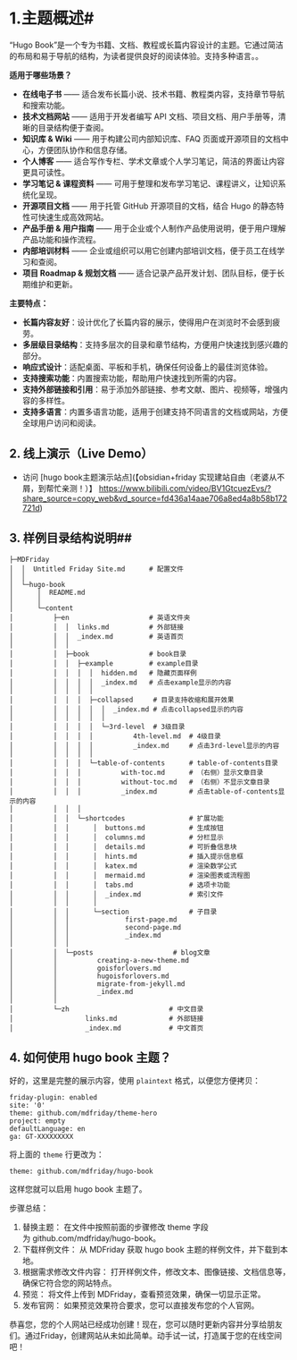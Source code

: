 
# 1.主题概述#

“Hugo Book”是一个专为书籍、文档、教程或长篇内容设计的主题。它通过简洁的布局和易于导航的结构，为读者提供良好的阅读体验。支持多种语言。。

**适用于哪些场景？**

- **在线电子书** —— 适合发布长篇小说、技术书籍、教程类内容，支持章节导航和搜索功能。
- **技术文档网站** —— 适用于开发者编写 API 文档、项目文档、用户手册等，清晰的目录结构便于查阅。
- **知识库 & Wiki** —— 用于构建公司内部知识库、FAQ 页面或开源项目的文档中心，方便团队协作和信息存储。
- **个人博客** —— 适合写作专栏、学术文章或个人学习笔记，简洁的界面让内容更具可读性。
- **学习笔记 & 课程资料** —— 可用于整理和发布学习笔记、课程讲义，让知识系统化呈现。
- **开源项目文档** —— 用于托管 GitHub 开源项目的文档，结合 Hugo 的静态特性可快速生成高效网站。
- **产品手册 & 用户指南** —— 用于企业或个人制作产品使用说明，便于用户理解产品功能和操作流程。
- **内部培训材料** —— 企业或组织可以用它创建内部培训文档，便于员工在线学习和查阅。
- **项目 Roadmap & 规划文档** —— 适合记录产品开发计划、团队目标，便于长期维护和更新。


**主要特点：**

- **长篇内容友好**：设计优化了长篇内容的展示，使得用户在浏览时不会感到疲劳。
- **多层级目录结构**：支持多层次的目录和章节结构，方便用户快速找到感兴趣的部分。
- **响应式设计**：适配桌面、平板和手机，确保任何设备上的最佳浏览体验。
- **支持搜索功能**：内置搜索功能，帮助用户快速找到所需的内容。
- **支持外部链接和引用**：易于添加外部链接、参考文献、图片、视频等，增强内容的多样性。
- **支持多语言**：内置多语言功能，适用于创建支持不同语言的文档或网站，方便全球用户访问和阅读。

## 2. 线上演示（Live Demo）

- 访问 [hugo book主题演示站点](【obsidian+friday 实现建站自由（老婆从不屑，到帮忙亲测！）】 https://www.bilibili.com/video/BV1GtcuezEvs/?share_source=copy_web&vd_source=fd436a14aae706a8ed4a8b58b172721d)

## 3. 样例目录结构说明##


```plaintext
├─MDFriday
│  │  Untitled Friday Site.md      # 配置文件
│  │
│  └─hugo-book
│      │  README.md
│      │
│      └─content
│          ├─en                    # 英语文件夹
│          │  │  links.md          # 外部链接
│          │  │  _index.md         # 英语首页
│          │  │
│          │  ├─book               # book目录
│          │  │  ├─example         # example目录
│          │  │  │  │  hidden.md   # 隐藏页面样例
│          │  │  │  │  _index.md   # 点击example显示的内容
│          │  │  │  │
│          │  │  │  ├─collapsed     # 目录支持收缩和展开效果
│          │  │  │  │  │  _index.md # 点击collapsed显示的内容
│          │  │  │  │  │
│          │  │  │  │  └─3rd-level  # 3级目录
│          │  │  │  │          4th-level.md  # 4级目录
│          │  │  │  │          _index.md     # 点击3rd-level显示的内容
│          │  │  │  │
│          │  │  │  └─table-of-contents      # table-of-contents目录
│          │  │  │          with-toc.md      # （右侧）显示文章目录
│          │  │  │          without-toc.md   # （右侧）不显示文章目录
│          │  │  │          _index.md        # 点击table-of-contents显示的内容
│          │  │  │
│          │  │  └─shortcodes                # 扩展功能
│          │  │      │  buttons.md           # 生成按钮
│          │  │      │  columns.md           # 分栏显示
│          │  │      │  details.md           # 可折叠信息块
│          │  │      │  hints.md             # 插入提示信息框
│          │  │      │  katex.md             # 渲染数学公式
│          │  │      │  mermaid.md           # 渲染图表或流程图
│          │  │      │  tabs.md              # 选项卡功能
│          │  │      │  _index.md            # 索引文件
│          │  │      │
│          │  │      └─section               # 子目录
│          │  │              first-page.md   
│          │  │              second-page.md
│          │  │              _index.md
│          │  │
│          │  └─posts                    # blog文章    
│          │          creating-a-new-theme.md
│          │          goisforlovers.md
│          │          hugoisforlovers.md
│          │          migrate-from-jekyll.md
│          │          _index.md
│          │
│          └─zh                         # 中文目录
│                  links.md             # 外部链接
│                  _index.md            # 中文首页
```
## 4. 如何使用 hugo book 主题？

好的，这里是完整的展示内容，使用 `plaintext` 格式，以便您方便拷贝：

```plaintext
friday-plugin: enabled
site: '0'
theme: github.com/mdfriday/theme-hero
project: empty
defaultLanguage: en
ga: GT-XXXXXXXXX
```

将上面的 `theme` 行更改为：

```plaintext
theme: github.com/mdfriday/hugo-book
```

这样您就可以启用 hugo book 主题了。

步骤总结：

1. 替换主题： 在文件中按照前面的步骤修改 theme 字段为 github.com/mdfriday/hugo-book。
2. 下载样例文件： 从 MDFriday 获取 hugo book 主题的样例文件，并下载到本地。
3. 根据需求修改文件内容： 打开样例文件，修改文本、图像链接、文档信息等，确保它符合您的网站特点。
4. 预览： 将文件上传到 MDFriday，查看预览效果，确保一切显示正常。
5. 发布官网： 如果预览效果符合要求，您可以直接发布您的个人官网。


恭喜您，您的个人网站已经成功创建！现在，您可以随时更新内容并分享给朋友们。通过Friday，创建网站从未如此简单。动手试一试，打造属于您的在线空间吧！